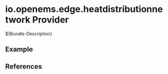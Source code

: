 # io.openems.edge.heatdistributionnetwork Provider

${Bundle-Description}

## Example

## References


